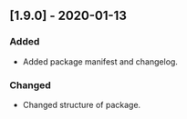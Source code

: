 ## [1.9.0] - 2020-01-13
### Added
- Added package manifest and changelog.

### Changed
- Changed structure of package.